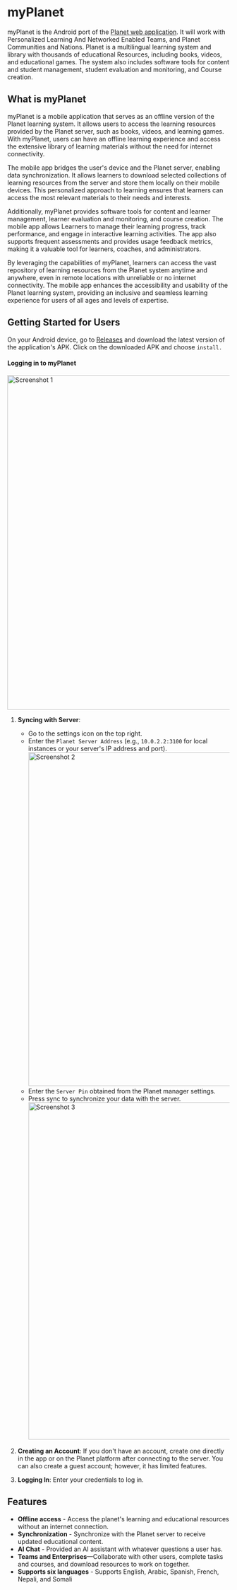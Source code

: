 # myPlanet

myPlanet is the Android port of the [Planet web application](https://github.com/open-learning-exchange/planet). It will work with Personalized Learning And Networked Enabled Teams, and Planet Communities and Nations. Planet is a multilingual learning system and library with thousands of educational Resources, including books, videos, and educational games. The system also includes software tools for content and student management, student evaluation and monitoring, and Course creation.

## What is myPlanet
myPlanet is a mobile application that serves as an offline version of the Planet learning system.
It allows users to access the learning resources provided by the Planet server, such as books, videos, and learning games.
With myPlanet, users can have an offline learning experience and access the extensive library of learning materials without
the need for internet connectivity.

The mobile app bridges the user's device and the Planet server, enabling data synchronization. It allows learners to download selected collections of learning resources from the server and store them
locally on their mobile devices. This personalized approach to learning ensures that learners can access the most relevant materials to their needs and interests.

Additionally, myPlanet provides software tools for content and learner management, learner evaluation and
monitoring, and course creation. The mobile app allows Learners to manage their learning progress, track performance, and
engage in interactive learning activities. The app also supports frequent assessments
and provides usage feedback metrics, making it a valuable tool for learners, coaches, and administrators.

By leveraging the capabilities of myPlanet, learners can access the vast repository of learning resources
from the Planet system anytime and anywhere, even in remote locations with unreliable or no internet connectivity.
The mobile app enhances the accessibility and usability of the Planet learning system, providing an inclusive and
seamless learning experience for users of all ages and levels of expertise.


## Getting Started for Users

On your Android device, go to [Releases](https://github.com/open-learning-exchange/myplanet/releases) and download the latest version of the application's APK. Click on the downloaded APK and choose `install.`


#### Logging in to myPlanet

<img width="757" alt="Screenshot 1" src="https://user-images.githubusercontent.com/2836302/64419353-439ef300-d08c-11e9-8e78-40d086b251df.png"> 

1.  **Syncing with Server**:

    -   Go to the settings icon on the top right.
    -   Enter the `Planet Server Address` (e.g., `10.0.2.2:3100` for local instances or your server's IP address and port).
        <img width="755" alt="Screenshot 2" src="https://user-images.githubusercontent.com/2836302/64419358-46014d00-d08c-11e9-9c7c-dfb28ca2ef26.png">
    -   Enter the `Server Pin` obtained from the Planet manager settings.
    -   Press sync to synchronize your data with the server.
        <img width="763" alt="Screenshot 3" src="https://user-images.githubusercontent.com/2836302/64419366-4d285b00-d08c-11e9-9770-740ce5ad278b.png">
2.  **Creating an Account**: If you don't have an account, create one directly in the app or on the Planet platform after connecting to the server. You can also create a guest account; however, it has limited features.
3.  **Logging In**: Enter your credentials to log in.

## Features
- **Offline access** - Access the planet's learning and educational resources without an internet connection.
- **Synchronization** - Synchronize with the Planet server to receive updated educational content.
- **AI Chat** - Provided an AI assistant with whatever questions a user has.
- **Teams and Enterprises**—Collaborate with other users, complete tasks and courses, and download resources to work on together.
- **Supports six languages** - Supports English, Arabic, Spanish, French, Nepali, and Somali

